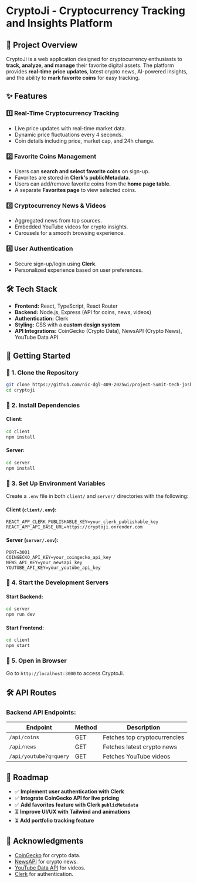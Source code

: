 # CryptoJi - Cryptocurrency Tracking and Insights Platform

## 🚀 Project Overview
CryptoJi is a web application designed for cryptocurrency enthusiasts to **track, analyze, and manage** their favorite digital assets. The platform provides **real-time price updates**, latest crypto news, AI-powered insights, and the ability to **mark favorite coins** for easy tracking.

## ✨ Features

### **1️⃣ Real-Time Cryptocurrency Tracking**
- Live price updates with real-time market data.
- Dynamic price fluctuations every 4 seconds.
- Coin details including price, market cap, and 24h change.

### **2️⃣ Favorite Coins Management**
- Users can **search and select favorite coins** on sign-up.
- Favorites are stored in **Clerk's publicMetadata**.
- Users can add/remove favorite coins from the **home page table**.
- A separate **Favorites page** to view selected coins.

### **3️⃣ Cryptocurrency News & Videos**
- Aggregated news from top sources.
- Embedded YouTube videos for crypto insights.
- Carousels for a smooth browsing experience.

### **4️⃣ User Authentication**
- Secure sign-up/login using **Clerk**.
- Personalized experience based on user preferences.

## 🛠️ Tech Stack
- **Frontend:** React, TypeScript, React Router
- **Backend:** Node.js, Express (API for coins, news, videos)
- **Authentication:** Clerk
- **Styling:** CSS with a **custom design system**
- **API Integrations:** CoinGecko (Crypto Data), NewsAPI (Crypto News), YouTube Data API

## 🏁 Getting Started

### **🔹 1. Clone the Repository**
```bash
git clone https://github.com/nic-dgl-409-2025wi/project-Sumit-tech-joshi
cd cryptoji
```

### **🔹 2. Install Dependencies**
#### Client:
```bash
cd client
npm install
```
#### Server:
```bash
cd server
npm install
```

### **🔹 3. Set Up Environment Variables**
Create a `.env` file in both `client/` and `server/` directories with the following:

#### Client (`client/.env`):
```env
REACT_APP_CLERK_PUBLISHABLE_KEY=your_clerk_publishable_key
REACT_APP_API_BASE_URL=https://cryptoji.onrender.com
```

#### Server (`server/.env`):
```env
PORT=3001
COINGECKO_API_KEY=your_coingecko_api_key
NEWS_API_KEY=your_newsapi_key
YOUTUBE_API_KEY=your_youtube_api_key
```

### **🔹 4. Start the Development Servers**
#### Start Backend:
```bash
cd server
npm run dev
```
#### Start Frontend:
```bash
cd client
npm start
```

### **🔹 5. Open in Browser**
Go to `http://localhost:3000` to access CryptoJi.

## 🛠 API Routes
### **Backend API Endpoints:**
| Endpoint                  | Method | Description |
|---------------------------|--------|-------------|
| `/api/coins`              | GET    | Fetches top cryptocurrencies |
| `/api/news`               | GET    | Fetches latest crypto news |
| `/api/youtube?q=query`    | GET    | Fetches YouTube videos |

## 📌 Roadmap
- ✅ **Implement user authentication with Clerk**
- ✅ **Integrate CoinGecko API for live pricing**
- ✅ **Add favorites feature with Clerk `publicMetadata`**
- ⏳ **Improve UI/UX with Tailwind and animations**
- ⏳ **Add portfolio tracking feature**

## 🌟 Acknowledgments
- [CoinGecko](https://www.coingecko.com/) for crypto data.
- [NewsAPI](https://newsapi.org/) for crypto news.
- [YouTube Data API](https://developers.google.com/youtube/) for videos.
- [Clerk](https://clerk.dev/) for authentication.